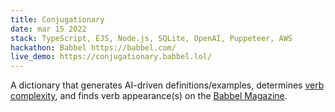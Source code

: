```yaml
---
title: Conjugationary
date: mar 15 2022
stack: TypeScript, EJS, Node.js, SQLite, OpenAI, Puppeteer, AWS
hackathon: Babbel https://babbel.com/
live_demo: https://conjugationary.babbel.lol/
---
```


A dictionary that generates AI-driven definitions/examples, determines [verb complexity](https://www.babbel.com/en/magazine/natural-language-processing), and finds verb appearance(s) on the [Babbel Magazine](https://www.babbel.com/en/magazine/).